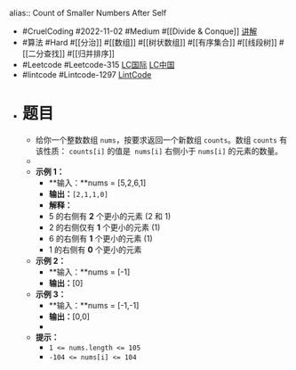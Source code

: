 alias:: Count of Smaller Numbers After Self
- #CruelCoding #2022-11-02 #Medium #[[Divide & Conque]] [讲解](https://youtu.be/z-uLlQMvOVM)
- #算法 #Hard #[[分治]] #[[数组]] #[[树状数组]] #[[有序集合]] #[[线段树]] #[[二分查找]] #[[归并排序]]
- #Leetcode #Leetcode-315 [LC国际](https://leetcode.com/problems/count-of-smaller-numbers-after-self/) [LC中国](https://leetcode.cn/problems/count-of-smaller-numbers-after-self/)
- #lintcode #Lintcode-1297 [LintCode](https://www.lintcode.com/problem/1297/)
- # 题目
	- 给你一个整数数组 `nums`，按要求返回一个新数组 `counts`。数组 `counts` 有该性质： `counts[i]` 的值是  `nums[i]` 右侧小于 `nums[i]` 的元素的数量。
	-
	- **示例 1：**
		- **输入：**nums = [5,2,6,1]
		- **输出：**`[2,1,1,0]`
		- **解释：**
		- 5 的右侧有 **2** 个更小的元素 (2 和 1)
		- 2 的右侧仅有 **1** 个更小的元素 (1)
		- 6 的右侧有 **1** 个更小的元素 (1)
		- 1 的右侧有 **0** 个更小的元素
	- **示例 2：**
		- **输入：**nums = [-1]
		- **输出：**[0]
	- **示例 3：**
		- **输入：**nums = [-1,-1]
		- **输出：**[0,0]
		-
	- **提示：**
		- `1 <= nums.length <= 105`
		- `-104 <= nums[i] <= 104`